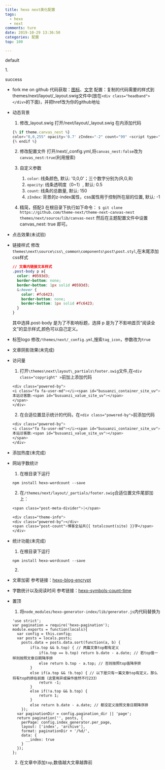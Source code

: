 ```yaml
---
title: hexo next美化配置
tags:
  - hexo
  - next
comments: ture
date: 2019-10-29 13:36:50
categories: 配置
top: 100

---
```

<div class="note default"><p>default</p></div>

<span id="inline-toc">1.</span>
<div class="note success"><p>success</p></div>

- fork me on github
  代码获取：[图标](http://tholman.com/github-corners/)、[文字](https://github.blog/2008-12-19-github-ribbons/)
  配置：复制的代码需要的样式到themes/next/layout/_layout.swig文件中(放在`<div class="headband"></div>`的下面)，并把href改为你的github地址

- 动态背景
  1. 修改_layout.swig
   打开/next/layout/_layout.swig
   在<body></body>内添加代码
    ```js
    {% if theme.canvas_nest %}
    color="0,0,255" opacity='0.7' zIndex="-2" count="99" <script type="text/javascript" src="//cdn.bootcss.com/canvas-nest.js/1.0.0/canvas-nest.min.js"></script>
    {% endif %}
    ```
  2. 修改配置文件
   打开/next/_config.yml,将`canvas_nest:false`改为`canvas_nest:true`(利用搜索)

  3. 自定义参数
     1. `color`: 线条颜色, 默认: '0,0,0'；三个数字分别为(R,G,B)
     2. `opacity`: 线条透明度（0~1）, 默认: 0.5
     3. `count`: 线条的总数量, 默认: 150
     4. `zIndex`: 背景的z-index属性，css属性用于控制所在层的位置, 默认: -1
  4. 精简，搭配3
   在根目录下执行如下命令：
  `$ git clone https://github.com/theme-next/theme-next-canvas-nest themes/next/source/lib/canvas-nest`
  然后在主题配置文件中设置 canvas_nest: true 即可。

- 点击效果(未试验)
  
- 链接样式
  修改`themes\next\source\css\_common\components\post\post.styl`,在末尾添加css样式
  ```css
  // 文章内链接文本样式
  .post-body p a{
    color: #0593d3;
    border-bottom: none;
    border-bottom: 1px solid #0593d3;
    &:hover {
      color: #fc6423;
      border-bottom: none;
      border-bottom: 1px solid #fc6423;
    }
  }
  ```   
  其中选择.post-body 是为了不影响标题，选择 p 是为了不影响首页“阅读全文”的显示样式,颜色可以自己定义。

- 标签logo
  修改`/themes/next/_config.yml`,搜索`tag_icon`，参数改为`true`
  
- 文章阴影效果(未完成)
  
- 访问量
  1. 打开`\themes\next\layout\_partials\footer.swig`文件,在`<div class="copyright" >`前加上添加代码
  ```css
  <div class="powered-by">
  <i class="fa fa-user-md"></i><span id="busuanzi_container_site_uv">
  本站访客数:<span id="busuanzi_value_site_uv"></span>
  </span>
  </div>
  ```
  2. 在合适位置显示统计的代码，在`<div class="powered-by">`前添加代码
  ```css
  <div class="powered-by">
  <i class="fa fa-user-md"></i><span id="busuanzi_container_site_uv">
  本站访客数:<span id="busuanzi_value_site_uv"></span>
  </span>
  </div>
  ```
- 添加热度(未完成)

- 网站字数统计
  1. 在根目录下运行
    ```
    npm install hexo-wordcount --save
    ```
  2. 在`/themes/next/layout/_partials/footer.swig`合适位置文件尾部加上：
    ```css
    <span class="post-meta-divider">|</span>

    <div class="theme-info">
    <div class="powered-by"></div>
    <span class="post-count">博客全站共{{ totalcount(site) }}字</span>
    </div>
    ```

- 统计功能(未完成)
  1. 在根目录下运行
    ```
    npm install hexo-wordcount --save
    ```
  2. 

- 文章加密
  参考链接：[hexo-blog-encrypt](https://github.com/MikeCoder/hexo-blog-encrypt/blob/master/ReadMe.zh.md)

- 字数统计以及阅读时间
  参考链接：[hexo-symbols-count-time](https://github.com/theme-next/hexo-symbols-count-time)

- 置顶
  1. 将`node_modules/hexo-generator-index/lib/generator.js`内代码替换为
    ```   
    'use strict';
    var pagination = require('hexo-pagination');
    module.exports = function(locals){
      var config = this.config;
      var posts = locals.posts;
        posts.data = posts.data.sort(function(a, b) {
            if(a.top && b.top) { // 两篇文章top都有定义
                if(a.top == b.top) return b.date - a.date; // 若top值一样则按照文章日期降序排
                else return b.top - a.top; // 否则按照top值降序排
            }
            else if(a.top && !b.top) { // 以下是只有一篇文章top有定义，那么将有top的排在前面（这里用异或操作居然不行233）
                return -1;
            }
            else if(!a.top && b.top) {
                return 1;
            }
            else return b.date - a.date; // 都没定义按照文章日期降序排
        });
      var paginationDir = config.pagination_dir || 'page';
      return pagination('', posts, {
        perPage: config.index_generator.per_page,
        layout: ['index', 'archive'],
        format: paginationDir + '/%d/',
        data: {
          __index: true
        }
      });
    };
    ```
    2. 在文章中添加`top`,数值越大文章越靠前

